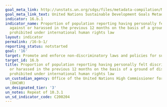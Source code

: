 ```yaml
---
goal_meta_link: http://unstats.un.org/sdgs/files/metadata-compilation/Metadata-Goal-16.pdf
goal_meta_link_text: United Nations Sustainable Development Goals Metadata (pdf 1361kB)
indicator: 16.b.1
indicator_name: Proportion of population reporting having personally felt discriminated
  against or harassed in the previous 12 months on the basis of a ground of discrimination
  prohibited under international human rights law
layout: indicator
permalink: /16-b-1/
reporting_status: notstarted
goal: '16'
target: Promote and enforce non-discriminatory laws and policies for sustainable development
target_id: 16.b
title: Proportion of population reporting having personally felt discriminated against
  or harassed in the previous 12 months on the basis of a ground of discrimination
  prohibited under international human rights law
un_custodian_agency: Office of the United Nations High Commissioner for Human Rights
  (OHCHR)
un_designated_tier: '3'
un_notes: Repeat of 10.3.1
un_sd_indicator_code: C200204
---
```

